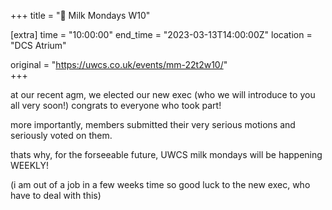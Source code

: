+++
title = "🥛 Milk Mondays W10"

[extra]
time = "10:00:00"
end_time = "2023-03-13T14:00:00Z"
location = "DCS Atrium"

original = "https://uwcs.co.uk/events/mm-22t2w10/"    
+++

at our recent agm, we elected our new exec (who we will introduce to you all very soon!) congrats to everyone who took part!

more importantly, members submitted their very serious motions and seriously voted on them.

thats why, for the forseeable future, UWCS milk mondays will be happening WEEKLY!

(i am out of a job in a few weeks time so good luck to the new exec, who have to deal with this)
